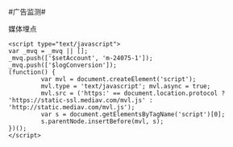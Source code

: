 #广告监测#

媒体埋点

	<script type="text/javascript">
	var _mvq = _mvq || [];
	_mvq.push(['$setAccount', 'm-24075-1']);
	_mvq.push(['$logConversion']);
	(function() {
	         var mvl = document.createElement('script');
	         mvl.type = 'text/javascript'; mvl.async = true;
	         mvl.src = ('https:' == document.location.protocol ? 'https://static-ssl.mediav.com/mvl.js' : 'http://static.mediav.com/mvl.js');
	         var s = document.getElementsByTagName('script')[0];
	         s.parentNode.insertBefore(mvl, s); 
	})();   
	</script>

